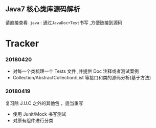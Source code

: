 ## Java7 核心类库源码解析

请直接查看`.java` : 通过`JavaDoc+Test`书写 ,方便链接到源码


# Tracker
### 20180420
* 对每一个类梳理一个 Tests 文件 ,并提供 Doc 注释或者测试案例
* Collection/AbstractCollection/List 等接口和类的源码分析(基于方法)

### 20180419
复习除 J.U.C 之外的其他包 ，适当重写
* 使用 Junit/Mock 书写测试
* 对原有组件进行分类
